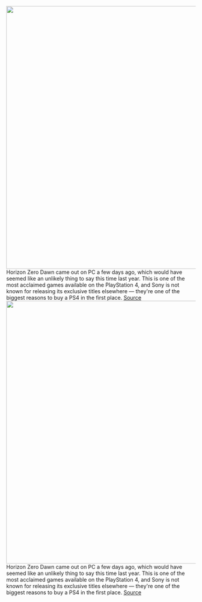 <img src='https://cdn.vox-cdn.com/thumbor/uK_nX46cIZKNu6ujrCXqbYICo7U=/0x0:2560x1440/1200x800/filters:focal(1394x905:1802x1313)/cdn.vox-cdn.com/uploads/chorus_image/image/67186306/Release_01.0.png' width='700px' /><br/>
Horizon Zero Dawn came out on PC a few days ago, which would have seemed like an unlikely thing to say this time last year. This is one of the most acclaimed games available on the PlayStation 4, and Sony is not known for releasing its exclusive titles elsewhere — they're one of the biggest reasons to buy a PS4 in the first place.
<a href='https://www.theverge.com/21363127/horizon-zero-dawn-pc-port-review-performance'> Source <a/><img src='https://cdn.vox-cdn.com/thumbor/uK_nX46cIZKNu6ujrCXqbYICo7U=/0x0:2560x1440/1200x800/filters:focal(1394x905:1802x1313)/cdn.vox-cdn.com/uploads/chorus_image/image/67186306/Release_01.0.png' width='700px' /><br/>
Horizon Zero Dawn came out on PC a few days ago, which would have seemed like an unlikely thing to say this time last year. This is one of the most acclaimed games available on the PlayStation 4, and Sony is not known for releasing its exclusive titles elsewhere — they're one of the biggest reasons to buy a PS4 in the first place.
<a href='https://www.theverge.com/21363127/horizon-zero-dawn-pc-port-review-performance'> Source <a/>